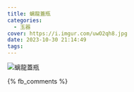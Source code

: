 ```yaml
---
title: 螭龍蓋瓶
categories:
  - 玉器
cover: https://i.imgur.com/uwO2qh8.jpg
date: 2023-10-30 21:14:49
tags:
---
```


![螭龍蓋瓶](https://i.imgur.com/uwO2qh8.jpg)

{% fb_comments %}
